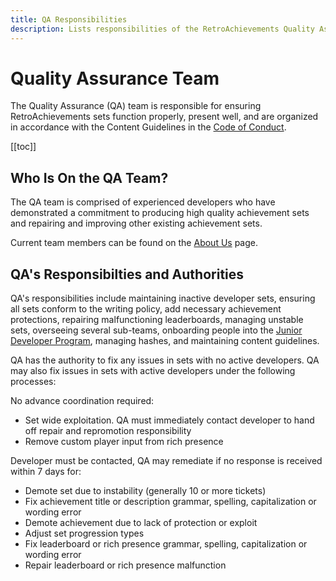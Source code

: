 ```yaml
---
title: QA Responsibilities
description: Lists responsibilities of the RetroAchievements Quality Assurance Team.
---
```


# Quality Assurance Team

The Quality Assurance (QA) team is responsible for ensuring RetroAchievements sets function properly, present well, and are organized in accordance with the Content Guidelines in the [Code of Conduct](/guidelines/users/code-of-conduct.html).

[[toc]]

## Who Is On the QA Team?

The QA team is comprised of experienced developers who have demonstrated a commitment to producing high quality achievement sets and repairing and improving other existing achievement sets.

Current team members can be found on the [About Us](/general/about-us.html#quality-assurance-team) page.

## QA's Responsibilties and Authorities

QA's responsibilities include maintaining inactive developer sets, ensuring all sets conform to the writing policy, add necessary achievement protections, repairing malfunctioning leaderboards, managing unstable sets, overseeing several sub-teams, onboarding people into the [Junior Developer Program](/developer-docs/jr-dev-rules.html), managing hashes, and maintaining content guidelines.

QA has the authority to fix any issues in sets with no active developers.  QA may also fix issues in sets with active developers under the following processes:

No advance coordination required:
- Set wide exploitation. QA must immediately contact developer to hand off repair and repromotion responsibility
- Remove custom player input from rich presence

Developer must be contacted, QA may remediate if no response is received within 7 days for:
- Demote set due to instability (generally 10 or more tickets)
- Fix achievement title or description grammar, spelling, capitalization or wording error
- Demote achievement due to lack of protection or exploit
- Adjust set progression types
- Fix leaderboard or rich presence grammar, spelling, capitalization or wording error
- Repair leaderboard or rich presence malfunction